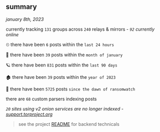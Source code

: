 
## summary
_january 8th, 2023_

currently tracking `131` groups across `240` relays & mirrors - _`92` currently online_

⏲ there have been `6` posts within the `last 24 hours`

🦈 there have been `39` posts within the `month of january`

🪐 there have been `831` posts within the `last 90 days`

🏚 there have been `39` posts within the `year of 2023`

🦕 there have been `5725` posts `since the dawn of ransomwatch`

there are `68` custom parsers indexing posts

_`20` sites using v2 onion services are no longer indexed - [support.torproject.org](https://support.torproject.org/onionservices/v2-deprecation/)_

> see the project [README](https://github.com/joshhighet/ransomwatch#ransomwatch--) for backend technicals
